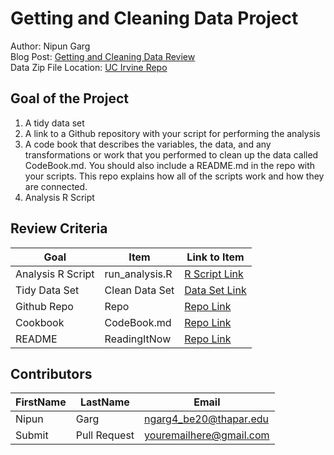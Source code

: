 # Getting and Cleaning Data Project
Author: Nipun Garg <br />
Blog Post: [Getting and Cleaning Data Review](https://medium.com/@GalarnykMichael/review-course-1-the-data-scientists-toolbox-jhu-coursera-4d7459458821#.5jpg133ln "Click to go to Repo") <br />
Data Zip File Location: [UC Irvine Repo](https://d396qusza40orc.cloudfront.net/getdata%2Fprojectfiles%2FUCI%20HAR%20Dataset.zip "Clicking will download the data")

## Goal of the Project
1. A tidy data set 
2. A link to a Github repository with your script for performing the analysis 
3. A code book that describes the variables, the data, and any transformations or work that you performed to clean up the data called CodeBook.md. You should also include a README.md in the repo with your scripts. This repo explains how all of the scripts work and how they are connected.
4. Analysis R Script

## Review Criteria

Goal | Item | Link to Item
--- | --- | ---
Analysis R Script |  run_analysis.R |  [R Script Link](https://github.com/ngarg2k2/getting.and.cleaning_data/blob/main/run_analysis.R "run_analysis.R")
Tidy Data Set |  Clean Data Set |  [Data Set Link](https://github.com/ngarg2k2/getting.and.cleaning_data/blob/main/data/tidyData.txt  "tidyData.txt")
Github Repo | Repo |  [Repo Link](https://github.com/ngarg2k2/getting.and.cleaning_data  "Click to go to Repo")
Cookbook | CodeBook.md |  [Repo Link](https://github.com/ngarg2k2/getting.and.cleaning_data/blob/main/CodeBook.md  "CodeBook.md")
README | ReadingItNow |  [Repo Link](https://github.com/ngarg2k2/getting.and.cleaning_data/blob/main/README.md  "README.md")

## Contributors

FirstName | LastName | Email
--- | --- | ---
Nipun |  Garg |  <ngarg4_be20@thapar.edu>
Submit |  Pull Request | <youremailhere@gmail.com>
